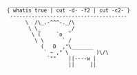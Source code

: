 ```text
  ______________________________________
 { whatis true | cut -d- -f2 | cut -c2- }
  --------------------------------------
       \  /\_.-^^^-._/\
        \ \_         _/               
         \ (     `o  `                
          \ \      ` /                
            (   D  ,"\_______         
             ` ~ ," \         )\/\     
              `""    ||----w |
                     ||     ||
```
<!--
**chriad/chriad** is a ✨ _special_ ✨ repository because its `README.md` (this file) appears on your GitHub profile.

Here are some ideas to get you started:

- 🔭 I’m currently working on ...
- 🌱 I’m currently learning ...
- 👯 I’m looking to collaborate on ...
- 🤔 I’m looking for help with ...
- 💬 Ask me about ...
- 📫 How to reach me: ...
- 😄 Pronouns: ...
- ⚡ Fun fact: ...
-->
